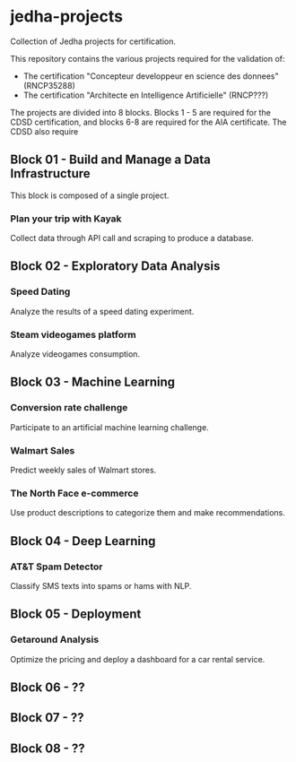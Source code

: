 # jedha-projects

Collection of Jedha projects for certification.

This repository contains the various projects required for the validation of:
- The certification "Concepteur developpeur en science des donnees" (RNCP35288)
- The certification "Architecte en Intelligence Artificielle" (RNCP???)

The projects are divided into 8 blocks. Blocks 1 - 5 are required for the CDSD certification, and blocks 6-8 are required for the AIA certificate. The CDSD also require 


## Block 01 - Build and Manage a Data Infrastructure

This block is composed of a single project.

### Plan your trip with Kayak

Collect data through API call and scraping to produce a database.


## Block 02 - Exploratory Data Analysis

### Speed Dating

Analyze the results of a speed dating experiment.


### Steam videogames platform

Analyze videogames consumption.



## Block 03 - Machine Learning

### Conversion rate challenge

Participate to an artificial machine learning challenge.


### Walmart Sales

Predict weekly sales of Walmart stores.


### The North Face e-commerce

Use product descriptions to categorize them and make recommendations.


## Block 04 - Deep Learning

### AT&T Spam Detector

Classify SMS texts into spams or hams with NLP.


## Block 05 - Deployment

### Getaround Analysis

Optimize the pricing and deploy a dashboard for a car rental service.



## Block 06 - ??


## Block 07 - ??


## Block 08 - ??



